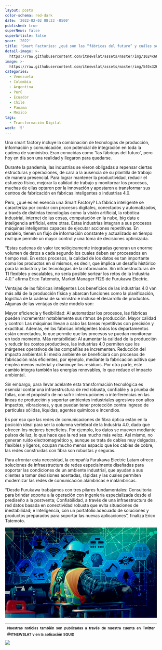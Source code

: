 ```yaml
---
layout: posts
color-schema: red-dark
date: '2022-02-02 08:23 -0500'
published: true
superNews: false
superArticle: false
year: '2022'
title: 'Smart Factories: ¿qué son las “fábricas del futuro” y cuáles son sus ventajas?'
detail-image: >-
  https://raw.githubusercontent.com/itnewslat/assets/master/img/1024x680/obrero-de-fibra-g.jpg
image: >-
  https://raw.githubusercontent.com/itnewslat/assets/master/img/540x320/obrero-de-fibra-p.jpg
categories:
  - Venezuela
  - Colombia
  - Argentina
  - Perú
  - Ecuador
  - Chile
  - Panama
  - Mexico
tags:
  - Transformación Digital
week: '5'
---
```

Una smart factory incluye la combinación de tecnologías de producción, información y comunicación, con potencial de integración en toda la cadena de suministro. Eran conocidas como “las fábricas del futuro”, pero hoy en día son una realidad y llegaron para quedarse.
 
Durante la pandemia, las industrias se vieron obligadas a repensar ciertas estructuras y operaciones, de cara a la ausencia de su plantilla de trabajo de manera presencial. Para lograr mantener la productividad, reducir el esfuerzo físico, mejorar la calidad de trabajo y monitorear los procesos, muchas de ellas optaron por la innovación y apostaron a transformar sus centros de fabricación en fábricas inteligentes o industrias 4.0. 
 
Pero, ¿qué es en esencia una Smart Factory? La fábrica inteligente se caracteriza por contar con procesos digitales, conectados y automatizados, a través de distintas tecnologías como la visión artificial, la robótica industrial, internet de las cosas, computación en la nube, big data e inteligencia artificial, entre otras. Estas industrias integran a sus procesos máquinas inteligentes capaces de ejecutar acciones repetitivas. En paralelo, tienen un flujo de información constante y actualizado en tiempo real que permite un mayor control y una toma de decisiones optimizada.
 
“Estas cadenas de valor tecnológicamente integradas generan un enorme volumen de datos a cada segundo los cuales deben ser procesados en tiempo real. En estos procesos, la calidad de los datos es tan importante como los productos en sí mismos, es decir, que implica un desafío histórico para la industria y las tecnologías de la información. Sin infraestructuras de TI flexibles y escalables, no sería posible sortear los retos de la Industria 4.0.” afirma Erico Tatemoto, Market Manager FI2S de Furukawa Electric.
 
Ventajas de las fábricas inteligentes
Los beneficios de las industrias 4.0 van más allá de la producción física y abarcan funciones como la planificación, logística de la cadena de suministro e incluso el desarrollo de productos. Algunas de las ventajas de este modelo son: 
 
Mayor eficiencia y flexibilidad: Al automatizar los procesos, las fábricas pueden incrementar notablemente sus ritmos de producción.
Mayor calidad y control: Las máquinas llevan a cabo las tareas repetitivas con precisión y exactitud. Además, en las fábricas inteligentes todos los departamentos están conectados, lo que permite que los procesos se puedan monitorear en todo momento.
Más rentabilidad: Al aumentar la calidad de la producción y reducir los costos productivos, las industrias 4.0 permiten que los márgenes operativos de las compañías se incrementen.
Reducción del impacto ambiental: El medio ambiente se beneficiará con procesos de fabricación más eficientes, por ejemplo, mediante la fabricación aditiva que emplea menos material y disminuye los residuos. Por otra parte, este cambio integra también las energías renovables, lo que reduce el impacto ambiental.
 
Sin embargo, para llevar adelante esta transformación tecnológica es esencial contar una infraestructura de red robusta, confiable y a prueba de fallas, con el propósito de no sufrir interrupciones o interferencias en las líneas de producción y soportar ambientes industriales agresivos con altos impactos, vibraciones, y que puedan tener protección contra ingreso de partículas sólidas, líquidas, agentes químicos e incendios. 
 
Es por eso que las redes de comunicaciones de fibra óptica están en la posición ideal para ser la columna vertebral de la Industria 4.0, dado que ofrecen los mejores beneficios. Por ejemplo, los datos se mueven mediante pulsos de luz, lo que hace que la red sea mucho más veloz. Así mismo, no generan ruido electromagnético y, aunque se trata de cables muy delgados, flexibles y ligeros, ocupan mucho menos espacio que los cables de cobre, las redes construidas con fibra son robustas y seguras.
 
Para afrontar esta necesidad, la compañía Furukawa Electric Latam ofrece soluciones de infraestructura de redes especialmente diseñadas para soportar las condiciones de un ambiente industrial, que ayudan a sus clientes a tomar decisiones acertadas, rápidas y las cuales permiten modernizar las redes de comunicación alámbricas e inalámbricas. 
 
“Desde Furukawa trabajamos con tres pilares fundamentales: Consultoría para brindar soporte a la operación con ingeniería especializada desde el prediseño a la postventa; Confiabilidad, a través de una infraestructura de red datos basada en conectividad robusta que evita situaciones de inestabilidad; e Inteligencia, con un portafolio adecuado de soluciones y productos preparados para soportar las nuevas aplicaciones”, finaliza Erico Tatemoto.

![](https://raw.githubusercontent.com/itnewslat/assets/master/img/540x320/obrero-de-fibra-p.jpg)

<table style="height: 42px;" width="569">
<tbody>
<tr>
<td style="text-align: justify;"><sub><strong>Nuestras noticias también son publicadas a través de nuestra cuenta en Twitter <a href="https://twitter.com/itnewslat?lang=es">@ITNEWSLAT</a> y en la aplicación <a href="https://squidapp.co/en/">SQUID</a></strong></sub></td>
</tr>
</tbody>
</table>

<img src="https://tracker.metricool.com/c3po.jpg?hash=56f88a41e39ab42c063cc51676587a04"/>